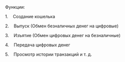 Функции:

1.    Создание кошелька

2.    Выпуск (Обмен безналичных денег на цифровые)

3.    Изъятие (Обмен цифровых денег на безналичные)

4.    Передача цифровых денег

5.    Просмотр истории транзакций и т. д.